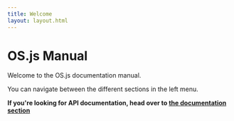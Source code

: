 ```yaml
---
title: Welcome
layout: layout.html
---
```


# OS.js Manual

Welcome to the OS.js documentation manual.

You can navigate between the different sections in the left menu.

**If you're looking for API documentation, head over to [the documentation section](/doc)**

